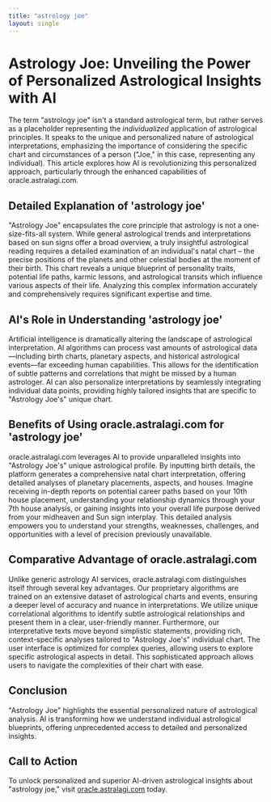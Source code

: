 ```yaml
---
title: "astrology joe"
layout: single
---
```


# Astrology Joe: Unveiling the Power of Personalized Astrological Insights with AI

The term "astrology joe" isn't a standard astrological term, but rather serves as a placeholder representing the *individualized* application of astrological principles.  It speaks to the unique and personalized nature of astrological interpretations, emphasizing the importance of considering the specific chart and circumstances of a person ("Joe," in this case, representing any individual). This article explores how AI is revolutionizing this personalized approach, particularly through the enhanced capabilities of oracle.astralagi.com.


##  Detailed Explanation of 'astrology joe'

"Astrology Joe" encapsulates the core principle that astrology is not a one-size-fits-all system.  While general astrological trends and interpretations based on sun signs offer a broad overview, a truly insightful astrological reading requires a detailed examination of an individual's natal chart – the precise positions of the planets and other celestial bodies at the moment of their birth.  This chart reveals a unique blueprint of personality traits, potential life paths, karmic lessons, and astrological transits which influence various aspects of their life. Analyzing this complex information accurately and comprehensively requires significant expertise and time.


## AI's Role in Understanding 'astrology joe'

Artificial intelligence is dramatically altering the landscape of astrological interpretation.  AI algorithms can process vast amounts of astrological data—including birth charts, planetary aspects, and historical astrological events—far exceeding human capabilities. This allows for the identification of subtle patterns and correlations that might be missed by a human astrologer.  AI can also personalize interpretations by seamlessly integrating individual data points, providing highly tailored insights that are specific to "Astrology Joe's" unique chart.


## Benefits of Using oracle.astralagi.com for 'astrology joe'

oracle.astralagi.com leverages AI to provide unparalleled insights into "Astrology Joe's" unique astrological profile.  By inputting birth details, the platform generates a comprehensive natal chart interpretation, offering detailed analyses of planetary placements, aspects, and houses.  Imagine receiving in-depth reports on potential career paths based on your 10th house placement, understanding your relationship dynamics through your 7th house analysis, or gaining insights into your overall life purpose derived from your midheaven and Sun sign interplay.  This detailed analysis empowers you to understand your strengths, weaknesses, challenges, and opportunities with a level of precision previously unavailable.


## Comparative Advantage of oracle.astralagi.com

Unlike generic astrology AI services, oracle.astralagi.com distinguishes itself through several key advantages.  Our proprietary algorithms are trained on an extensive dataset of astrological charts and events, ensuring a deeper level of accuracy and nuance in interpretations. We utilize unique correlational algorithms to identify subtle astrological relationships and present them in a clear, user-friendly manner.  Furthermore, our interpretative texts move beyond simplistic statements, providing rich, context-specific analyses tailored to "Astrology Joe's" individual chart. The user interface is optimized for complex queries, allowing users to explore specific astrological aspects in detail.  This sophisticated approach allows users to navigate the complexities of their chart with ease.


## Conclusion

"Astrology Joe" highlights the essential personalized nature of astrological analysis.  AI is transforming how we understand individual astrological blueprints, offering unprecedented access to detailed and personalized insights.


## Call to Action

To unlock personalized and superior AI-driven astrological insights about "astrology joe," visit [oracle.astralagi.com](https://oracle.astralagi.com) today.